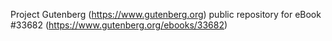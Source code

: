Project Gutenberg (https://www.gutenberg.org) public repository for eBook #33682 (https://www.gutenberg.org/ebooks/33682)
